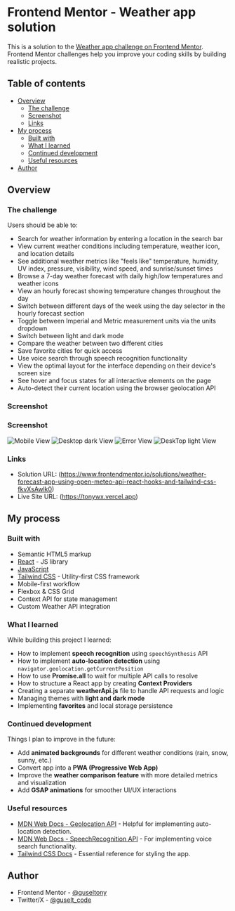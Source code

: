 # Frontend Mentor - Weather app solution

This is a solution to the [Weather app challenge on Frontend Mentor](https://www.frontendmentor.io/challenges/weather-app-K1FhddVm49). 
Frontend Mentor challenges help you improve your coding skills by building realistic projects. 

## Table of contents

- [Overview](#overview)
  - [The challenge](#the-challenge)
  - [Screenshot](#screenshot)
  - [Links](#links)
- [My process](#my-process)
  - [Built with](#built-with)
  - [What I learned](#what-i-learned)
  - [Continued development](#continued-development)
  - [Useful resources](#useful-resources)
- [Author](#author)

## Overview

### The challenge

Users should be able to:

- Search for weather information by entering a location in the search bar
- View current weather conditions including temperature, weather icon, and location details
- See additional weather metrics like "feels like" temperature, humidity, UV index, pressure, visibility, wind speed, and sunrise/sunset times
- Browse a 7-day weather forecast with daily high/low temperatures and weather icons
- View an hourly forecast showing temperature changes throughout the day
- Switch between different days of the week using the day selector in the hourly forecast section
- Toggle between Imperial and Metric measurement units via the units dropdown 
- Switch between light and dark mode
- Compare the weather between two different cities
- Save favorite cities for quick access
- Use voice search through speech recognition functionality
- View the optimal layout for the interface depending on their device's screen size
- See hover and focus states for all interactive elements on the page
- Auto-detect their current location using the browser geolocation API

### Screenshot

### Screenshot

![Mobile View](./mobile.png)
![Desktop dark View](./dark-mode.png)
![Error View](./error.png)
![DeskTop light View](./light-mode.png)



### Links

- Solution URL: (https://www.frontendmentor.io/solutions/weather-forecast-app-using-open-meteo-api-react-hooks-and-tailwind-css-fkvXsAwlk0)
- Live Site URL: (https://tonywx.vercel.app)

## My process

### Built with

- Semantic HTML5 markup
- [React](https://reactjs.org/) - JS library
- [JavaScript](https://developer.mozilla.org/en-US/docs/Web/JavaScript)
- [Tailwind CSS](https://tailwindcss.com/) - Utility-first CSS framework
- Mobile-first workflow
- Flexbox & CSS Grid
- Context API for state management
- Custom Weather API integration

### What I learned

While building this project I learned:

- How to implement **speech recognition** using `speechSynthesis` API
- How to implement **auto-location detection** using `navigator.geolocation.getCurrentPosition`
- How to use **Promise.all** to wait for multiple API calls to resolve
- How to structure a React app by creating **Context Providers**
- Creating a separate **weatherApi.js** file to handle API requests and logic
- Managing themes with **light and dark mode**
- Implementing **favorites** and local storage persistence

### Continued development

Things I plan to improve in the future:

- Add **animated backgrounds** for different weather conditions (rain, snow, sunny, etc.)
- Convert app into a **PWA (Progressive Web App)**
- Improve the **weather comparison feature** with more detailed metrics and visualization
- Add **GSAP animations** for smoother UI/UX interactions

### Useful resources

- [MDN Web Docs - Geolocation API](https://developer.mozilla.org/en-US/docs/Web/API/Geolocation_API) - Helpful for implementing auto-location detection.
- [MDN Web Docs - SpeechRecognition API](https://developer.mozilla.org/en-US/docs/Web/API/Web_Speech_API) - For implementing voice search functionality.
- [Tailwind CSS Docs](https://tailwindcss.com/docs) - Essential reference for styling the app.

## Author

- Frontend Mentor - [@guseltony](https://www.frontendmentor.io/profile/guseltony)
- Twitter/X - [@guselt_code](https://x.com/guselt_code)
